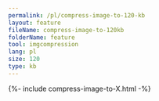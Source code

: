 ```yaml
---
permalink: /pl/compress-image-to-120-kb
layout: feature
fileName: compress-image-to-120kb
folderName: feature
tool: imgcompression
lang: pl
size: 120
type: kb
---
```


{%- include compress-image-to-X.html -%}
